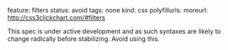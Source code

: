 feature: filters
status: avoid
tags: none
kind: css
polyfillurls:
moreurl: http://css3clickchart.com/#filters

This spec is under active development and as such syntaxes are likely to
change radically before stabilizing. Avoid using this. 
